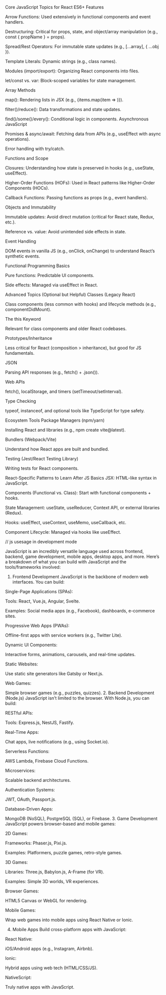 Core JavaScript Topics for React
ES6+ Features

Arrow Functions: Used extensively in functional components and event handlers.

Destructuring: Critical for props, state, and object/array manipulation (e.g., const { propName } = props).

Spread/Rest Operators: For immutable state updates (e.g., [...array], { ...obj }).

Template Literals: Dynamic strings (e.g., class names).

Modules (import/export): Organizing React components into files.

let/const vs. var: Block-scoped variables for state management.

Array Methods

map(): Rendering lists in JSX (e.g., {items.map(item => <Component />)}).

filter()/reduce(): Data transformations and state updates.

find()/some()/every(): Conditional logic in components.
Asynchronous JavaScript

Promises & async/await: Fetching data from APIs (e.g., useEffect with async operations).

Error handling with try/catch.

Functions and Scope

Closures: Understanding how state is preserved in hooks (e.g., useState, useEffect).

Higher-Order Functions (HOFs): Used in React patterns like Higher-Order Components (HOCs).

Callback Functions: Passing functions as props (e.g., event handlers).

Objects and Immutability

Immutable updates: Avoid direct mutation (critical for React state, Redux, etc.).

Reference vs. value: Avoid unintended side effects in state.

Event Handling

DOM events in vanilla JS (e.g., onClick, onChange) to understand React’s synthetic events.

Functional Programming Basics

Pure functions: Predictable UI components.

Side effects: Managed via useEffect in React.

Advanced Topics (Optional but Helpful)
Classes (Legacy React)

Class components (less common with hooks) and lifecycle methods (e.g., componentDidMount).

The this Keyword

Relevant for class components and older React codebases.

Prototypes/Inheritance

Less critical for React (composition > inheritance), but good for JS fundamentals.

JSON

Parsing API responses (e.g., fetch() + .json()).

Web APIs

fetch(), localStorage, and timers (setTimeout/setInterval).

Type Checking

typeof, instanceof, and optional tools like TypeScript for type safety.

Ecosystem Tools
Package Managers (npm/yarn)

Installing React and libraries (e.g., npm create vite@latest).

Bundlers (Webpack/Vite)

Understand how React apps are built and bundled.

Testing (Jest/React Testing Library)

Writing tests for React components.

React-Specific Patterns to Learn After JS Basics
JSX: HTML-like syntax in JavaScript.

Components (Functional vs. Class): Start with functional components + hooks.

State Management: useState, useReducer, Context API, or external libraries (Redux).

Hooks: useEffect, useContext, useMemo, useCallback, etc.

Component Lifecycle: Managed via hooks like useEffect.

// js usesage in development mode

JavaScript is an incredibly versatile language used across frontend, backend, game development, mobile apps, desktop apps, and more. Here’s a breakdown of what you can build with JavaScript and the tools/frameworks involved:

1. Frontend Development
JavaScript is the backbone of modern web interfaces. You can build:

Single-Page Applications (SPAs):

Tools: React, Vue.js, Angular, Svelte.

Examples: Social media apps (e.g., Facebook), dashboards, e-commerce sites.

Progressive Web Apps (PWAs):

Offline-first apps with service workers (e.g., Twitter Lite).

Dynamic UI Components:

Interactive forms, animations, carousels, and real-time updates.

Static Websites:

Use static site generators like Gatsby or Next.js.

Web Games:

Simple browser games (e.g., puzzles, quizzes).
2. Backend Development (Node.js)
JavaScript isn’t limited to the browser. With Node.js, you can build:

RESTful APIs:

Tools: Express.js, NestJS, Fastify.

Real-Time Apps:

Chat apps, live notifications (e.g., using Socket.io).

Serverless Functions:

AWS Lambda, Firebase Cloud Functions.

Microservices:

Scalable backend architectures.

Authentication Systems:

JWT, OAuth, Passport.js.

Database-Driven Apps:

MongoDB (NoSQL), PostgreSQL (SQL), or Firebase.
3. Game Development
JavaScript powers browser-based and mobile games:

2D Games:

Frameworks: Phaser.js, Pixi.js.

Examples: Platformers, puzzle games, retro-style games.

3D Games:

Libraries: Three.js, Babylon.js, A-Frame (for VR).

Examples: Simple 3D worlds, VR experiences.

Browser Games:

HTML5 Canvas or WebGL for rendering.

Mobile Games:

Wrap web games into mobile apps using React Native or Ionic.

4. Mobile Apps
Build cross-platform apps with JavaScript:

React Native:

iOS/Android apps (e.g., Instagram, Airbnb).

Ionic:

Hybrid apps using web tech (HTML/CSS/JS).

NativeScript:

Truly native apps with JavaScript.
